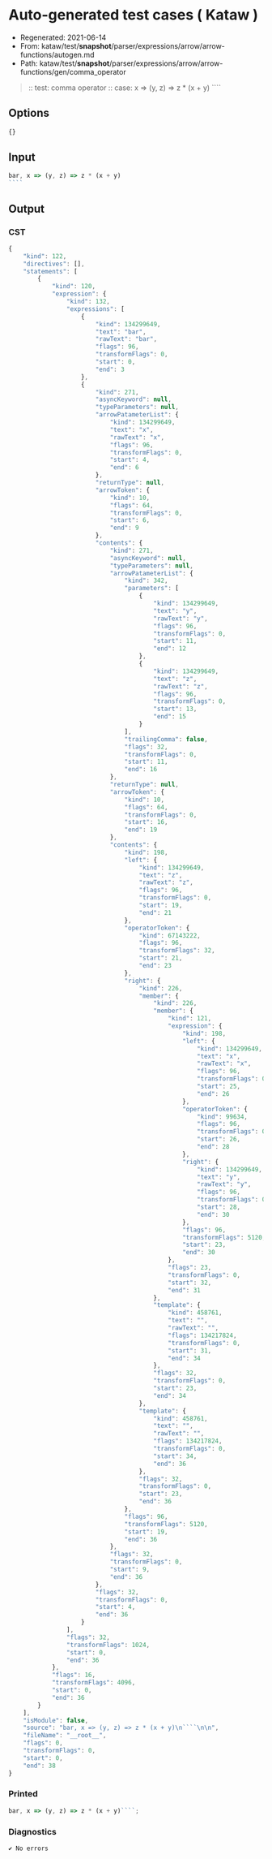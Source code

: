 # Auto-generated test cases ( Kataw )
- Regenerated: 2021-06-14
- From: kataw/test/__snapshot__/parser/expressions/arrow/arrow-functions/autogen.md
- Path: kataw/test/__snapshot__/parser/expressions/arrow/arrow-functions/gen/comma_operator
> :: test: comma operator
> :: case: x => (y, z) => z * (x + y)
>          ````
>          
>          
## Options

`````js
{}
`````
## Input

`````js
bar, x => (y, z) => z * (x + y)
````


`````
## Output

### CST

```javascript
{
    "kind": 122,
    "directives": [],
    "statements": [
        {
            "kind": 120,
            "expression": {
                "kind": 132,
                "expressions": [
                    {
                        "kind": 134299649,
                        "text": "bar",
                        "rawText": "bar",
                        "flags": 96,
                        "transformFlags": 0,
                        "start": 0,
                        "end": 3
                    },
                    {
                        "kind": 271,
                        "asyncKeyword": null,
                        "typeParameters": null,
                        "arrowPatameterList": {
                            "kind": 134299649,
                            "text": "x",
                            "rawText": "x",
                            "flags": 96,
                            "transformFlags": 0,
                            "start": 4,
                            "end": 6
                        },
                        "returnType": null,
                        "arrowToken": {
                            "kind": 10,
                            "flags": 64,
                            "transformFlags": 0,
                            "start": 6,
                            "end": 9
                        },
                        "contents": {
                            "kind": 271,
                            "asyncKeyword": null,
                            "typeParameters": null,
                            "arrowPatameterList": {
                                "kind": 342,
                                "parameters": [
                                    {
                                        "kind": 134299649,
                                        "text": "y",
                                        "rawText": "y",
                                        "flags": 96,
                                        "transformFlags": 0,
                                        "start": 11,
                                        "end": 12
                                    },
                                    {
                                        "kind": 134299649,
                                        "text": "z",
                                        "rawText": "z",
                                        "flags": 96,
                                        "transformFlags": 0,
                                        "start": 13,
                                        "end": 15
                                    }
                                ],
                                "trailingComma": false,
                                "flags": 32,
                                "transformFlags": 0,
                                "start": 11,
                                "end": 16
                            },
                            "returnType": null,
                            "arrowToken": {
                                "kind": 10,
                                "flags": 64,
                                "transformFlags": 0,
                                "start": 16,
                                "end": 19
                            },
                            "contents": {
                                "kind": 198,
                                "left": {
                                    "kind": 134299649,
                                    "text": "z",
                                    "rawText": "z",
                                    "flags": 96,
                                    "transformFlags": 0,
                                    "start": 19,
                                    "end": 21
                                },
                                "operatorToken": {
                                    "kind": 67143222,
                                    "flags": 96,
                                    "transformFlags": 32,
                                    "start": 21,
                                    "end": 23
                                },
                                "right": {
                                    "kind": 226,
                                    "member": {
                                        "kind": 226,
                                        "member": {
                                            "kind": 121,
                                            "expression": {
                                                "kind": 198,
                                                "left": {
                                                    "kind": 134299649,
                                                    "text": "x",
                                                    "rawText": "x",
                                                    "flags": 96,
                                                    "transformFlags": 0,
                                                    "start": 25,
                                                    "end": 26
                                                },
                                                "operatorToken": {
                                                    "kind": 99634,
                                                    "flags": 96,
                                                    "transformFlags": 0,
                                                    "start": 26,
                                                    "end": 28
                                                },
                                                "right": {
                                                    "kind": 134299649,
                                                    "text": "y",
                                                    "rawText": "y",
                                                    "flags": 96,
                                                    "transformFlags": 0,
                                                    "start": 28,
                                                    "end": 30
                                                },
                                                "flags": 96,
                                                "transformFlags": 5120,
                                                "start": 23,
                                                "end": 30
                                            },
                                            "flags": 23,
                                            "transformFlags": 0,
                                            "start": 32,
                                            "end": 31
                                        },
                                        "template": {
                                            "kind": 458761,
                                            "text": "",
                                            "rawText": "",
                                            "flags": 134217824,
                                            "transformFlags": 0,
                                            "start": 31,
                                            "end": 34
                                        },
                                        "flags": 32,
                                        "transformFlags": 0,
                                        "start": 23,
                                        "end": 34
                                    },
                                    "template": {
                                        "kind": 458761,
                                        "text": "",
                                        "rawText": "",
                                        "flags": 134217824,
                                        "transformFlags": 0,
                                        "start": 34,
                                        "end": 36
                                    },
                                    "flags": 32,
                                    "transformFlags": 0,
                                    "start": 23,
                                    "end": 36
                                },
                                "flags": 96,
                                "transformFlags": 5120,
                                "start": 19,
                                "end": 36
                            },
                            "flags": 32,
                            "transformFlags": 0,
                            "start": 9,
                            "end": 36
                        },
                        "flags": 32,
                        "transformFlags": 0,
                        "start": 4,
                        "end": 36
                    }
                ],
                "flags": 32,
                "transformFlags": 1024,
                "start": 0,
                "end": 36
            },
            "flags": 16,
            "transformFlags": 4096,
            "start": 0,
            "end": 36
        }
    ],
    "isModule": false,
    "source": "bar, x => (y, z) => z * (x + y)\n````\n\n",
    "fileName": "__root__",
    "flags": 0,
    "transformFlags": 0,
    "start": 0,
    "end": 38
}
```

### Printed

```javascript
bar, x => (y, z) => z * (x + y)````;
```

### Diagnostics

```javascript
✔ No errors
```


